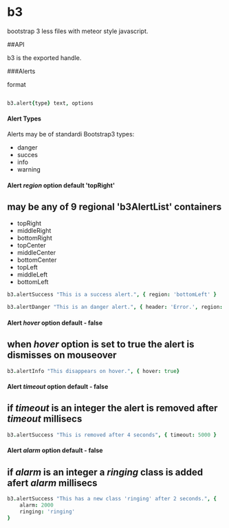 b3
==

bootstrap 3 less files with meteor style javascript.

##API

b3 is the exported handle.

###Alerts

format  
```coffeescript

b3.alert{type} text, options

```

#### Alert Types

Alerts may be of standardi Bootstrap3 types:

* danger
* succes
* info
* warning

#### Alert _region_ option default 'topRight'
may be any of 9 regional 'b3AlertList' containers
---
* topRight
* middleRight
* bottomRight
* topCenter
* middleCenter
* bottomCenter
* topLeft
* middleLeft
* bottomLeft

```coffeescript
b3.alertSuccess "This is a success alert.", { region: 'bottomLeft' }

b3.alertDanger "This is an danger alert.", { header: 'Error.', region: 'topRight' }
```

#### Alert _hover_ option  default - false
when _hover_ option is set to true the alert is dismisses on mouseover
---

```coffeescript
b3.alertInfo "This disappears on hover.", { hover: true}
```

#### Alert _timeout_ option default - false
if _timeout_ is an integer the alert is removed after _timeout_ millisecs
---

```coffeescript
b3.alertSuccess "This is removed after 4 seconds", { timeout: 5000 }
```

#### Alert _alarm_ option default - false
if _alarm_ is an integer a _ringing_ class is added afert _alarm_ millisecs
---

```coffeescript
b3.alertSuccess "This has a new class 'ringing' after 2 seconds.", {
    alarm: 2000
    ringing: 'ringing'
}

```

